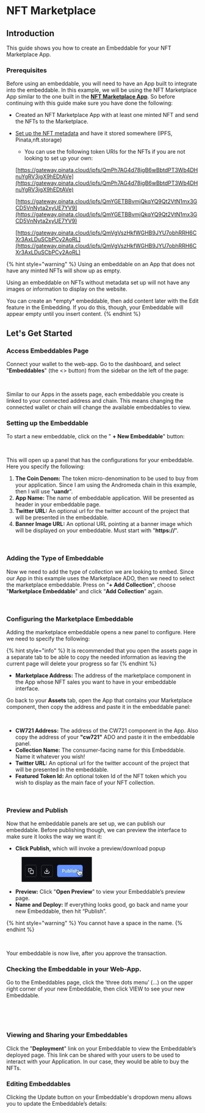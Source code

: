 # NFT Marketplace

## Introduction <a href="#pt6sfxm1ujzm" id="pt6sfxm1ujzm"></a>

This guide shows you how to create an Embeddable for your NFT Marketplace App.

### Prerequisites

Before using an embeddable, you will need to have an App built to integrate into the embeddable. In this example, we will be using the NFT Marketplace App similar to the one built in the [**NFT Marketplace App**](../ado-builder/nft-marketplace-app.md). So before continuing with this guide make sure you have done the following:

* Created an NFT Marketplace App with at least one minted NFT and send the NFTs to the Marketplace.
*   [Set up the NFT metadata](../ado-builder/building-your-first-nft-collection/setting-up-nft-metadata.md) and have it stored somewhere (IPFS, Pinata,nft.storage)

    * You can use the following token URIs for the NFTs if you are not looking to set up your own:

    [https://gateway.pinata.cloud/ipfs/QmPh7AG4d78jgB6wBbtdPT3Wb4DHnuYgRV3jgX9hEDtAVe](https://gateway.pinata.cloud/ipfs/QmPh7AG4d78jgB6wBbtdPT3Wb4DHnuYgRV3jgX9hEDtAVe)

    [https://gateway.pinata.cloud/ipfs/QmYGETBBvmjQkqYQ9Qt2VtN1mx3GCD5VnNyta2xyUE7YV9](https://gateway.pinata.cloud/ipfs/QmYGETBBvmjQkqYQ9Qt2VtN1mx3GCD5VnNyta2xyUE7YV9)

    [https://gateway.pinata.cloud/ipfs/QmVgVszHkfWGHB9JYU7obhRRH6CXr3AxLDuSCbPCy2AoRL](https://gateway.pinata.cloud/ipfs/QmVgVszHkfWGHB9JYU7obhRRH6CXr3AxLDuSCbPCy2AoRL)

{% hint style="warning" %}
Using an embeddable on an App that does not have any minted NFTs will show up as empty.&#x20;

Using an embeddable on NFTs without metadata set up will not have any images or information to display on the website.

You can create an \*empty\* embeddable, then add content later with the Edit feature in the Embedding. If you do this, though, your Embeddable will appear empty until you insert content.
{% endhint %}

## Let's Get Started

### **Access Embeddables Page** <a href="#id-27am4ay8cn7p" id="id-27am4ay8cn7p"></a>

Connect your wallet to the web-app. Go to the dashboard, and select "**Embeddables**" (the <> button) from the sidebar on the left of the page:

<figure><img src="../../.gitbook/assets/Screenshot 2025-05-26 at 9.34.32 PM.png" alt=""><figcaption></figcaption></figure>

Similar to our Apps in the assets page, each embeddable you create is linked to your connected address and chain. This means changing the connected wallet or chain will change the available embeddables to view.

### Setting up the Embeddable

To start a new embeddable, click on the " **+ New Embeddable**" button:

<figure><img src="../../.gitbook/assets/Screenshot 2025-05-26 at 10.14.58 PM.png" alt=""><figcaption></figcaption></figure>

This will open up a panel that has the configurations for your embeddable. Here you specify the following:

1. **The Coin Denom:** The token micro-denomination to be used to buy from your application. Since I am using the Andromeda chain in this example, then I will use "**uandr**".
2. **App Name:** The name of embeddable application. Will be presented as header in your embeddable page.
3. **Twitter URL:** An optional url for the twitter account of the project that will be presented in the embeddable.
4. **Banner Image URL:** An optional URL pointing at a banner image which will be displayed on your embeddable. Must start with "**https://**".

<figure><img src="../../.gitbook/assets/Screenshot 2025-05-26 at 10.24.27 PM.png" alt=""><figcaption></figcaption></figure>

### Adding the Type of Embeddable <a href="#iyphtk4dy7xk" id="iyphtk4dy7xk"></a>

Now we need to add the type of collection we are looking to embed. Since our App in this example uses the Marketplace ADO, then we need to select the marketplace embeddable. Press on "**+ Add Collection**", choose "**Marketplace Embeddable**" and click “**Add Collection**” again.

<figure><img src="../../.gitbook/assets/Screenshot 2025-05-26 at 10.25.41 PM.png" alt=""><figcaption></figcaption></figure>

### Configuring the Marketplace Embeddable

Adding the marketplace embeddable opens a new panel to configure. Here we need to specify the following:

{% hint style="info" %}
It is recommended that you open the assets page in a separate tab to be able to copy the needed information as leaving the current page will delete your progress so far
{% endhint %}

* **Marketplace Address:** The address of the marketplace component in the App whose NFT sales you want to have in your embeddable interface.

Go back to your **Assets** tab, open the App that contains your Marketplace component, then  copy the address and paste it in the embeddable panel:&#x20;

<figure><img src="../../.gitbook/assets/Screenshot 2025-05-26 at 10.37.25 PM.png" alt=""><figcaption></figcaption></figure>

* **CW721 Address:** The address of the CW721 component in the App. Also copy the address of your **"cw721"** ADO and paste it in the embeddable panel.
* **Collection Name:** The consumer-facing name for this Embeddable. Name it whatever you wish!
* **Twitter URL:** An optional url for the twitter account of the project that will be presented in the embeddable.
* **Featured Token Id:**  An optional token Id of the NFT token which you wish to display as the main face of your NFT collection.

<figure><img src="../../.gitbook/assets/Screenshot 2025-05-26 at 10.42.48 PM.png" alt=""><figcaption></figcaption></figure>

### **Preview and Publish**

Now that he embeddable panels are set up, we can publish our embeddable. Before publishing though, we can preview the interface to make sure it looks the way we want it:

* **Click Publish,** which will invoke a preview/download popup

<figure><img src="../../.gitbook/assets/image (1).png" alt=""><figcaption></figcaption></figure>

* **Preview:** Click "**Open Preview**" to view your Embeddable’s preview page.
* **Name and Deploy:** If everything looks good, go back and name your new Embeddable, then hit “Publish”.

{% hint style="warning" %}
You cannot have a space in the name.
{% endhint %}

<figure><img src="../../.gitbook/assets/Screenshot 2025-05-26 at 10.46.55 PM.png" alt=""><figcaption></figcaption></figure>

Your embeddable is now live, after you approve the transaction.

### Checking the Embeddable in your Web-App. <a href="#id-6b77fa8rpwc8" id="id-6b77fa8rpwc8"></a>

Go to the Embeddables page, click the ‘three dots menu’ (…) on the upper right corner of your new Embeddable, then click VIEW to see your new Embeddable.

<figure><img src="../../.gitbook/assets/Screenshot 2025-05-26 at 10.49.06 PM.png" alt=""><figcaption></figcaption></figure>

<figure><img src="../../.gitbook/assets/Screenshot 2025-05-26 at 10.50.08 PM.png" alt=""><figcaption></figcaption></figure>

### Viewing and Sharing your Embeddables <a href="#fg23njd2mtww" id="fg23njd2mtww"></a>

Click the "**Deployment**" link on your Embeddable to view the Embeddable’s deployed page. This link can be shared with your users to be used to interact with your Application. In our case, they would be able to buy the NFTs.

### Editing Embeddables <a href="#vlkzcom5k4gd" id="vlkzcom5k4gd"></a>

Clicking the Update button on your Embeddable's dropdown menu allows you to update the Embeddable’s details:

<figure><img src="../../.gitbook/assets/Screenshot 2025-05-26 at 10.51.48 PM.png" alt=""><figcaption></figcaption></figure>

